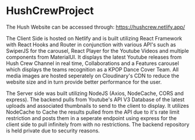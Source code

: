 # HushCrewProject

The Hush Website can be accessed through: https://hushcrew.netlify.app/

The Client Side is hosted on Netlify and is built utilizing React Framework with React Hooks and Router in conjunction with various API's such as SwiperJS for the carousel, React Player for the Youtube Videos and multiple components from MaterialUI. It displays the latest Youtube releases from Hush Crew Channel in real time, Collaborations and a Features carousel which displays the teams recognition as a KPOP Dance Cover Team. All media images are hosted seperately on Cloudinary's CDN to reduce the website size and in turn provide better performance for the user.


The Server side was built utilizing NodeJS (Axios, NodeCache, CORS and express). The backend pulls from Youtube's API V3 Database of the latest uploads and associated thumbnails to send to the client to display. It utilizes NodeCache to Cache the results pulled from the API due to it's rate limit restriction and posts them in a seperate endpoint using express for the client side to pull infinitely from with no restrictions. The backend repository is held private due to security reasons.


